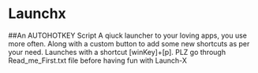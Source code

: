 # Launchx
##An AUTOHOTKEY Script
A qiuck launcher to your loving apps, you use more often.
Along with a custom button to add some new shortcuts as per your need.
Launches with a shortcut [winKey]+[p]. PLZ go through Read_me_First.txt file before having fun with Launch-X


